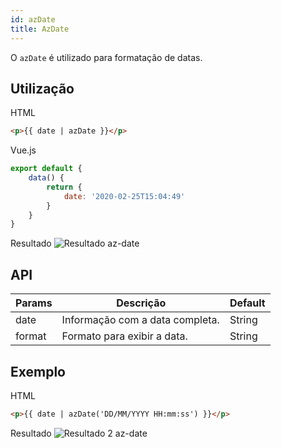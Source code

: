 ```yaml
---
id: azDate
title: AzDate
---
```


O `azDate` é utilizado para formatação de datas.

## Utilização

HTML

```html
<p>{{ date | azDate }}</p>
```

Vue.js
```js
export default {
    data() {
        return {
            date: '2020-02-25T15:04:49'
        }
    }
}
```

Resultado
![Resultado az-date](../../img/examples/example-az-date.jpeg)

## API

| Params | Descrição | Default |
| ------------- | ------------- | ------------- |
| date | Informação com a data completa. | String |
| format | Formato para exibir a data. | String |

## Exemplo

HTML

```html
<p>{{ date | azDate('DD/MM/YYYY HH:mm:ss') }}</p>
```

Resultado
![Resultado 2 az-date](../../img/examples/example-az-date-2.jpeg)
